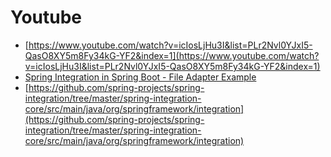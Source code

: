 # Youtube
* [https://www.youtube.com/watch?v=icIosLjHu3I&list=PLr2Nvl0YJxI5-QasO8XY5m8Fy34kG-YF2&index=1](https://www.youtube.com/watch?v=icIosLjHu3I&list=PLr2Nvl0YJxI5-QasO8XY5m8Fy34kG-YF2&index=1)
* [Spring Integration in Spring Boot - File Adapter Example](https://www.youtube.com/watch?v=z13ujlvIBM0)
* [https://github.com/spring-projects/spring-integration/tree/master/spring-integration-core/src/main/java/org/springframework/integration](https://github.com/spring-projects/spring-integration/tree/master/spring-integration-core/src/main/java/org/springframework/integration)